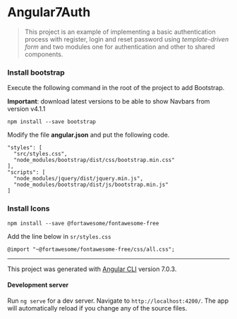 # Angular7Auth

> This project is an example of implementing a basic authentication process with register, login and reset password using _template-driven form_ and two modules one for authentication and other to shared components.

### Install bootstrap

Execute the following command in the root of the project to add Bootstrap.

**Important**:  download latest versions to be able to show Navbars from version v4.1.1

    npm install --save bootstrap

Modify the file **angular.json** and put the following code.

    "styles": [
      "src/styles.css",
      "node_modules/bootstrap/dist/css/bootstrap.min.css"
    ],
    "scripts": [
      "node_modules/jquery/dist/jquery.min.js",
      "node_modules/bootstrap/dist/js/bootstrap.min.js"
    ]

### Install Icons
```
npm install --save @fortawesome/fontawesome-free

```
Add the line below in `sr/styles.css`
```
@import "~@fortawesome/fontawesome-free/css/all.css";

```

--------------------------------

This project was generated with [Angular CLI](https://github.com/angular/angular-cli) version 7.0.3.

#### Development server

Run `ng serve` for a dev server. Navigate to `http://localhost:4200/`. The app will automatically reload if you change any of the source files.

